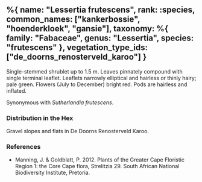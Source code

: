 %{
    name: "Lessertia frutescens",
    rank: :species,
    common_names: ["kankerbossie", "hoenderkloek", "gansie"],
    taxonomy: %{
        family: "Fabaceae",
        genus: "Lessertia",
        species: "frutescens"
    },
    vegetation_type_ids: ["de_doorns_renosterveld_karoo"]
}
---

Single-stemmed shrublet up to 1.5 m. Leaves pinnately compound with single terminal leaflet. Leaflets narrowly elliptical
and hairless or thinly hairy; pale green. Flowers (July to December) bright red. Pods are hairless and inflated.

<!-- read more -->

Synonymous with *Sutherlandia frutescens*.

### Distribution in the Hex

Gravel slopes and flats in De Doorns Renosterveld Karoo.

### References

* Manning, J. & Goldblatt, P. 2012. Plants of the Greater Cape Floristic Region 1: the Core Cape flora, Strelitzia 29. South African National Biodiversity Institute, Pretoria.